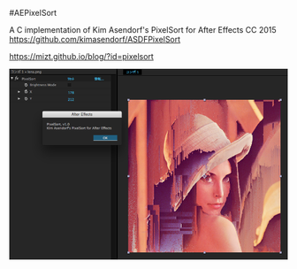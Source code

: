 #AEPixelSort

A C implementation of Kim Asendorf's PixelSort for After Effects CC 2015   
https://github.com/kimasendorf/ASDFPixelSort

https://mizt.github.io/blog/?id=pixelsort

![](./fig.png)
